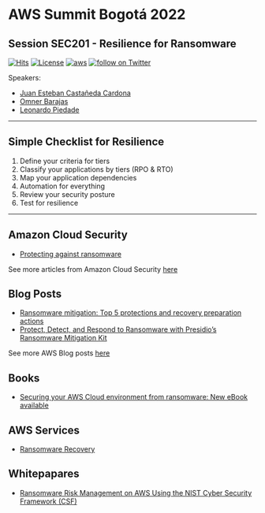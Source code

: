 # AWS Summit Bogotá 2022
## Session SEC201 - Resilience for Ransomware



[![Hits](https://hits.seeyoufarm.com/api/count/incr/badge.svg?url=https%3A%2F%2Fgithub.com%2Flpiedade%2Faws-summit-bogota-sec201&&count_bg=%2379C83D&title_bg=%23555555&icon=&icon_color=%23E7E7E7)](https://github.com/lpiedade/aws-summit-sp-arc201)
[![License](https://img.shields.io/github/license/lpiedade/aws-summit-sp-arc201?title_bg=%23555555&icon=&icon_color=%23E7E7E7)](./LICENSE)
[![aws](https://img.shields.io/badge/aws-summit%202022-yellow)](https://aws.amazon.com/pt/events/summits/sao-paulo/)
<a href="https://twitter.com/intent/follow?screen_name=leo_ap">
    <img src="https://img.shields.io/twitter/follow/leo_ap?style=social&logo=twitter" alt="follow on Twitter"></a>


Speakers:

* [Juan Esteban Castañeda Cardona](https://www.linkedin.com/in/juanescast)
* [Omner Barajas](https://www.linkedin.com/in/omnerbarajas)
* [Leonardo Piedade](https://www.linkedin.com/in/leoap)

---
## Simple Checklist for Resilience

1. Define your criteria for tiers
2. Classify your applications by tiers (RPO & RTO)
3. Map your application dependencies
4. Automation for everything
6. Review your security posture
5. Test for resilience


---
## Amazon Cloud Security 
* [Protecting against ransomware](https://aws.amazon.com/security/protecting-against-ransomware/)



See more articles from Amazon Cloud Security [here](https://aws.amazon.com/builders-library/)


## Blog Posts
* [Ransomware mitigation: Top 5 protections and recovery preparation actions](https://aws.amazon.com/blogs/security/ransomware-mitigation-top-5-protections-and-recovery-preparation-actions/)
* [Protect, Detect, and Respond to Ransomware with Presidio’s Ransomware Mitigation Kit](https://aws.amazon.com/blogs/apn/protect-detect-and-respond-to-ransomware-with-presidios-ransomware-mitigation-kit/)

See more AWS Blog posts [here](https://aws.amazon.com/blogs/)

## Books
* [Securing your AWS Cloud environment from ransomware: New eBook available](https://aws.amazon.com/blogs/publicsector/securing-aws-cloud-environment-ransomware-new-ebook/)

## AWS Services
* [Ransomware Recovery](https://aws.amazon.com/disaster-recovery/ransomware-recovery/)


## Whitepapares
* [Ransomware Risk Management on AWS Using the NIST Cyber Security Framework (CSF)](https://docs.aws.amazon.com/whitepapers/latest/ransomware-risk-management-on-aws-using-nist-csf/ransomware-risk-management-on-aws-using-nist-csf.html)

